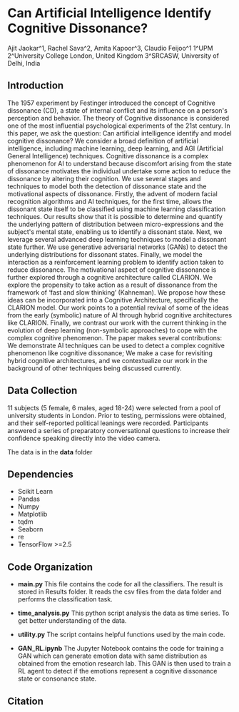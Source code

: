 # Can Artificial Intelligence Identify Cognitive Dissonance?
Ajit Jaokar^1, Rachel Sava^2, Amita Kapoor^3, Claudio Feijoo^1
1^UPM
2^University College London, United Kingdom
3^SRCASW, University of Delhi, India



## Introduction
The 1957 experiment by Festinger introduced the concept of Cognitive dissonance (CD), a state of internal conflict and its influence on a person's perception and behavior.  The theory of Cognitive dissonance is considered one of the most influential psychological experiments of the 21st century. In this paper, we ask the question: Can artificial intelligence identify and model cognitive dissonance? We consider a broad definition of artificial intelligence, including machine learning, deep learning, and AGI (Artificial General Intelligence) techniques. Cognitive dissonance is a complex phenomenon for AI to understand because discomfort arising from the state of dissonance motivates the individual undertake some action to reduce the dissonance by altering their cognition. We use several stages and techniques to model both the detection of dissonance state and the motivational aspects of dissonance. 
Firstly, the advent of modern facial recognition algorithms and AI techniques, for the first time, allows the dissonant state itself to be classified using machine learning classification techniques. Our results show that it is possible to determine and quantify the underlying pattern of distribution between micro-expressions and the subject's mental state, enabling us to identify a dissonant state. Next, we leverage several advanced deep learning techniques to model a dissonant state further. We use generative adversarial networks (GANs) to detect the underlying distributions for dissonant states. Finally, we model the interaction as a reinforcement learning problem to identify action taken to reduce dissonance. 
The motivational aspect of cognitive dissonance is further explored through a cognitive architecture called CLARION. We explore the propensity to take action as a result of dissonance from the framework of ‘fast and slow thinking’ (Kahneman). We propose how these ideas can be incorporated into a Cognitive Architecture, specifically the CLARION model. Our work points to a potential revival of some of the ideas from the early (symbolic) nature of AI through hybrid cognitive architectures like CLARION. Finally, we contrast our work with the current thinking in the evolution of deep learning (non-symbolic approaches) to cope with the complex cognitive phenomenon. 
The paper makes several contributions: We demonstrate AI techniques can be used to detect a complex cognitive phenomenon like cognitive dissonance; We make a case for revisiting hybrid cognitive architectures, and we contextualize our work in the background of other techniques being discussed currently.

## Data Collection

11 subjects (5 female, 6 males, aged 18-24) were selected from a pool of university students in London. Prior to testing, permissions were obtained, and their self-reported political leanings were recorded. Participants answered a series of preparatory conversational questions to increase their confidence speaking directly into the video camera. 

The data is in the **data** folder

## Dependencies
* Scikit Learn
* Pandas
* Numpy
* Matplotlib
* tqdm
* Seaborn
* re
* TensorFlow >=2.5

## Code Organization

* **main.py** This file contains the code for all the classifiers. The result is stored in Results folder. It reads the csv files from the data folder and performs the classification task.

* **time_analysis.py** This python script analysis the data as time series. To get better understanding of the data.

* **utility.py** The script contains helpful functions used by the main code.

* **GAN_RL.ipynb** The Jupyter Notebook contains the code for training a GAN which can generate emotion data with same distribution as obtained from the emotion research lab. This GAN is then used to train a RL agent to detect if the emotions represent a cognitive dissonance state or consonance state.


## Citation


 



